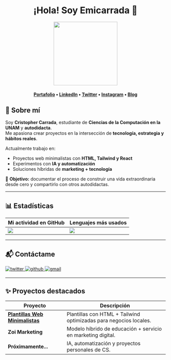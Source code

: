 <h1 align="center">¡Hola! Soy Emicarrada 👋</h1>

<div align="center">
<a href="https://emicarrada.com">
  <img src="https://emicarrada.com/logoemicarrada.png" height=200 />
</a>
</div>

<h4 align="center">
  <b><a href="https://emicarrada.com">Portafolio</a></b>
  •
  <b><a href="https://www.linkedin.com/in/emicarrada">LinkedIn</a></b>
  •
  <a href="https://x.com/emicarrada">Twitter</a>
  •
  <a href="https://www.instagram.com/emicarrada">Instagram</a>
  •
  <a href="https://emicarrada.com/blog">Blog</a>
</h4>

## 🚀 Sobre mí  

Soy **Cristopher Carrada**, estudiante de **Ciencias de la Computación en la UNAM** y **autodidacta**.  
Me apasiona crear proyectos en la intersección de **tecnología, estrategia y hábitos reales**.  

Actualmente trabajo en:  
- Proyectos web minimalistas con **HTML, Tailwind y React**  
- Experimentos con **IA y automatización**  
- Soluciones híbridas de **marketing + tecnología**  

📍 **Objetivo:** documentar el proceso de construir una vida extraordinaria desde cero y compartirlo con otros autodidactas.  

---

## 📊 Estadísticas

| Mi actividad en GitHub | Lenguajes más usados |
| ----------- | ----------- |
|<img src="https://github-readme-stats.vercel.app/api?username=emicarrada&show_icons=true&theme=dark&hide_border=true" />|<img src="https://github-readme-stats.vercel.app/api/top-langs/?username=emicarrada&layout=compact&theme=dark&hide_border=true" />|

---

## 📬 Contáctame  

<a href="https://x.com/emicarrada" target="_blank">
<img src=https://img.shields.io/badge/twitter-%2300acee.svg?color=1DA1F2&style=for-the-badge&logo=twitter&logoColor=white alt=twitter style="margin-bottom: 5px;" />
</a>

<a href="https://github.com/emicarrada" target="_blank">
<img src=https://img.shields.io/badge/github-%2300acee.svg?color=181717&style=for-the-badge&logo=github&logoColor=white alt=github style="margin-bottom: 5px;" />
</a>

<a href="mailto:contacto@emicarrada.com" target="_blank">
<img src=https://img.shields.io/badge/gmail-%2300acee.svg?color=EA4335&style=for-the-badge&logo=gmail&logoColor=white alt=gmail style="margin-bottom: 5px;" />
</a>

---

## ✨ Proyectos destacados  

| Proyecto | Descripción |
| ----------- | ----------- |
| [**Plantillas Web Minimalistas**](https://emicarrada.com) | Plantillas con HTML + Tailwind optimizadas para negocios locales. |
| **Zoi Marketing** | Modelo híbrido de educación + servicio en marketing digital. |
| **Próximamente...** | IA, automatización y proyectos personales de CS. |



